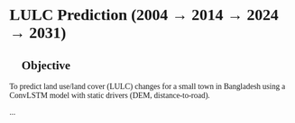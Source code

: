 <div style="font-family: Georgia, 'Times New Roman', Times, serif;">

# LULC Prediction (2004 → 2014 → 2024 → 2031)

## 🔑 Objective
To predict land use/land cover (LULC) changes for a small town in Bangladesh using a ConvLSTM model with static drivers (DEM, distance-to-road).

...

</div>
